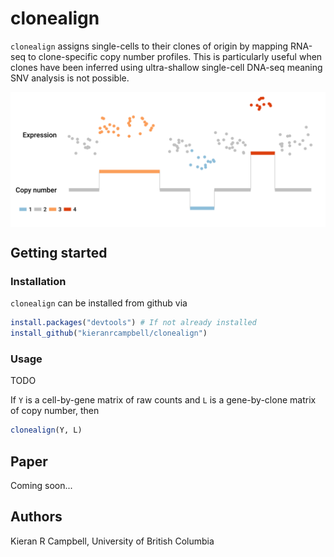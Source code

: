 # clonealign

`clonealign` assigns single-cells to their clones of origin by mapping RNA-seq to clone-specific copy number profiles. This is particularly useful when clones have been inferred using ultra-shallow single-cell DNA-seq meaning SNV analysis is not possible.

<div style="text-align:center">
  <img src="inst/clonealign_figure.png" width="600" align="middle"/>
</div>

## Getting started

### Installation

`clonealign` can be installed from github via

```r
install.packages("devtools") # If not already installed
install_github("kieranrcampbell/clonealign")
```

### Usage

TODO

If `Y` is a cell-by-gene matrix of raw counts and `L` is a gene-by-clone matrix of copy number, then

```r
clonealign(Y, L)
```

## Paper

Coming soon...

## Authors

Kieran R Campbell, University of British Columbia



